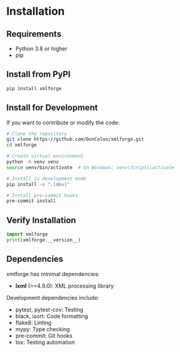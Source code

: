 # Installation

## Requirements

- Python 3.8 or higher
- pip

## Install from PyPI

```bash
pip install xmlforge
```

## Install for Development

If you want to contribute or modify the code:

```bash
# Clone the repository
git clone https://github.com/DonColon/xmlforge.git
cd xmlforge

# Create virtual environment
python -m venv venv
source venv/bin/activate  # On Windows: venv\Scripts\activate

# Install in development mode
pip install -e ".[dev]"

# Install pre-commit hooks
pre-commit install
```

## Verify Installation

```python
import xmlforge
print(xmlforge.__version__)
```

## Dependencies

xmlforge has minimal dependencies:

- **lxml** (>=4.9.0): XML processing library

Development dependencies include:
- pytest, pytest-cov: Testing
- black, isort: Code formatting
- flake8: Linting
- mypy: Type checking
- pre-commit: Git hooks
- tox: Testing automation
